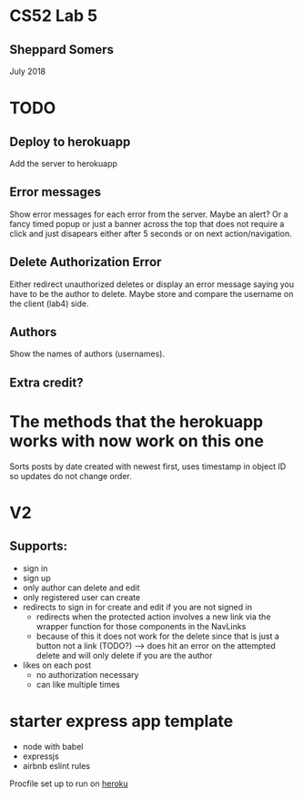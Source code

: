 # CS52 Lab 5
## Sheppard Somers
July 2018

# TODO
## Deploy to herokuapp
Add the server to herokuapp
## Error messages
Show error messages for each error from the server. Maybe an alert? Or a fancy timed popup or just a banner across the top that does not require a click and just disapears either after 5 seconds or on next action/navigation.
## Delete Authorization Error
Either redirect unauthorized deletes or display an error message saying you have to be the author to delete.
Maybe store and compare the username on the client (lab4) side.
## Authors  
Show the names of authors (usernames).
## Extra credit?


# The methods that the herokuapp works with now work on this one

Sorts posts by date created with newest first, uses timestamp in object ID so updates do not change order.

# V2
## Supports:
  * sign in
  * sign up
  * only author can delete and edit
  * only registered user can create
  * redirects to sign in for create and edit if you are not signed in
    * redirects when the protected action involves a new link via the wrapper function for those components in the NavLinks
    * because of this it does not work for the delete since that is just a button not a link (TODO?) --> does hit an error on the attempted delete and will only delete if you are the author
  * likes on each post
    * no authorization necessary
    * can like multiple times


# starter express app template

* node with babel
* expressjs
* airbnb eslint rules

Procfile set up to run on [heroku](https://devcenter.heroku.com/articles/getting-started-with-nodejs#deploy-the-app)
